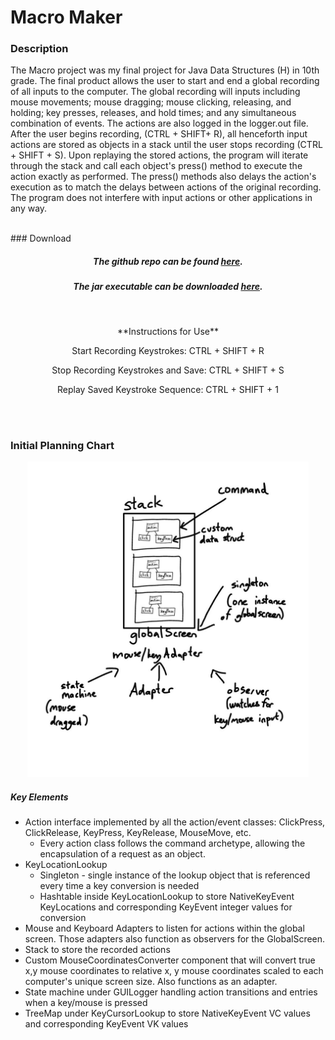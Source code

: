 # Macro Maker 
### Description
The Macro project was my final project for Java Data Structures (H) in 10th grade. The final product allows the user to start and end a global recording of all inputs to the computer. The global recording will inputs including mouse movements; mouse dragging; mouse clicking, releasing, and holding; key presses, releases, and hold times; and any simultaneous combination of events. The actions are also logged in the logger.out file. After the user begins recording, (CTRL + SHIFT+ R), all henceforth input actions are stored as objects in a stack until the user stops recording (CTRL + SHIFT + S). Upon replaying the stored actions, the program will iterate through the stack and call each object's press() method to execute the action exactly as performed. The press() methods also delays the action's execution as to match the delays between actions of the original recording. The program does not interfere with input actions or other applications in any way.


<center>
<br> 

</center>
### Download 
<center>

##### The github repo can be found <a href="https://github.com/richard-shan/macro" download="Macro Maker.jar">here</a>.
##### The jar executable can be downloaded <a href="../macro.jar" download="Macro Maker.jar">here</a>.
<br>
<p align="center">
**Instructions for Use**

Start Recording Keystrokes: CTRL + SHIFT + R

Stop Recording Keystrokes and Save: CTRL + SHIFT + S

Replay Saved Keystroke Sequence: CTRL + SHIFT + 1
</p>

<br> <br>
</center>

### Initial Planning Chart

<p align="center">
<img src="/bin/macroPlanningChart.jpg" alt="macroMaker_flow_chart" width="450"/>
</p>


##### Key Elements
- Action interface implemented by all the action/event classes: ClickPress, ClickRelease, KeyPress, KeyRelease, MouseMove, etc.
    - Every action class follows the command archetype, allowing the encapsulation of a request as an object.
- KeyLocationLookup 
    - Singleton - single instance of the lookup object that is referenced every time a key conversion is needed
    - Hashtable inside KeyLocationLookup to store NativeKeyEvent KeyLocations and corresponding KeyEvent integer values for conversion
- Mouse and Keyboard Adapters to listen for actions within the global screen. Those adapters also function as observers for the GlobalScreen.
- Stack to store the recorded actions
- Custom MouseCoordinatesConverter component that will convert true x,y mouse coordinates to relative x, y mouse coordinates scaled to each computer's unique screen size. Also functions as an adapter.
- State machine under GUILogger handling action transitions and entries when a key/mouse is pressed
- TreeMap under KeyCursorLookup to store NativeKeyEvent VC values and corresponding KeyEvent VK values
